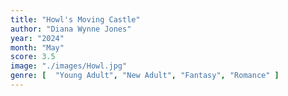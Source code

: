 ```yaml
---
title: "Howl's Moving Castle"
author: "Diana Wynne Jones"
year: "2024"
month: "May"
score: 3.5
image: "./images/Howl.jpg"
genre: [  "Young Adult", "New Adult", "Fantasy", "Romance" ]
---
```

